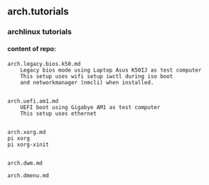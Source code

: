 ## arch.tutorials

### archlinux tutorials


#### content of repo:

    arch.legacy.bios.k50.md
        Legacy bios mode using Laptop Asus K50IJ as test computer
        This setup uses wifi setup iwctl during iso boot
        and networkmanager (nmcli) when installed.


    arch.uefi.am1.md
        UEFI boot using Gigabye AM1 as test computer
        This setup uses ethernet


    arch.xorg.md
    pi xorg
    pi xorg-xinit


    arch.dwm.md

    arch.dmenu.md








